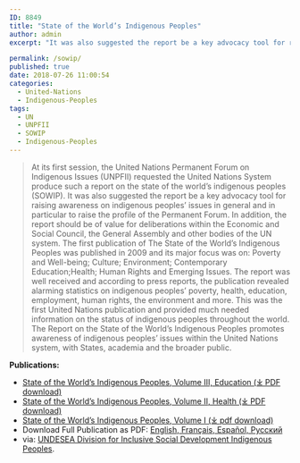```yaml
---
ID: 8849
title: "State of the World’s Indigenous Peoples"
author: admin
excerpt: "It was also suggested the report be a key advocacy tool for raising awareness on indigenous peoples’ issues in general and in particular to raise the profile of the Permanent Forum."

permalink: /sowip/
published: true
date: 2018-07-26 11:00:54
categories:
  - United-Nations
  - Indigenous-Peoples
tags:
  - UN
  - UNPFII
  - SOWIP
  - Indigenous-Peoples
---
```

> At its first session, the United Nations Permanent Forum on Indigenous Issues (UNPFII) requested the United Nations System produce such a report on the state of the world’s indigenous peoples (SOWIP). It was also suggested the report be a key advocacy tool for raising awareness on indigenous peoples’ issues in general and in particular to raise the profile of the Permanent Forum. In addition, the report should be of value for deliberations within the Economic and Social Council, the General Assembly and other bodies of the UN system. The first publication of The State of the World’s Indigenous Peoples was published in 2009 and its major focus was on: Poverty and Well-being; Culture; Environment; Contemporary Education;Health; Human Rights and Emerging Issues. The report was well received and according to press reports, the publication revealed alarming statistics on indigenous peoples’ poverty, health, education, employment, human rights, the environment and more. This was the first United Nations publication and provided much needed information on the status of indigenous peoples throughout the world. The Report on the State of the World’s Indigenous Peoples promotes awareness of indigenous peoples’ issues within the United Nations system, with States, academia and the broader public.

**Publications:**

*   [State of the World’s Indigenous Peoples, Volume III, Education (⤓ PDF download)](http://www.un.org/development/desa/indigenouspeoples/wp-content/uploads/sites/19/2017/12/State-of-Worlds-Indigenous-Peoples_III_WEB2018.pdf "SOWIP Volume 3 PDF")
*   [State of the World’s Indigenous Peoples, Volume II, Health (⤓  PDF download)](http://www.un.org/development/desa/indigenouspeoples/wp-content/uploads/sites/19/2018/03/The-State-of-The-Worlds-Indigenous-Peoples-WEB.pdf "SOWIP Volume 2 PDF")
*   [State of the World’s Indigenous Peoples, Volume I (⤓ pdf download)](http://www.un.org/development/desa/indigenouspeoples/publications/2009/09/state-of-the-worlds-indigenous-peoples-first-volume/ "SOWIP Volume 1 Download Page")
* Download Full Publication as PDF: [English, Français, Español, Русский](http://www.un.org/esa/socdev/unpfii/documents/SOWIP/en/SOWIP_web.pdf "State of the World’s Indigenous Peoples Volume 1 PDF")
* via: [UNDESEA Division for Inclusive Social Development Indigenous Peoples](https://www.un.org/development/desa/indigenouspeoples/publications/state-of-the-worlds-indigenous-peoples.html).
